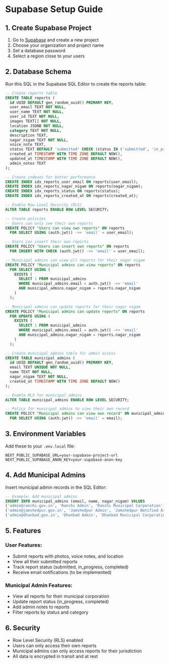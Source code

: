 # Supabase Setup Guide

## 1. Create Supabase Project

1. Go to [Supabase](https://supabase.com/) and create a new project
2. Choose your organization and project name
3. Set a database password
4. Select a region close to your users

## 2. Database Schema

Run this SQL in the Supabase SQL Editor to create the reports table:

```sql
-- Create reports table
CREATE TABLE reports (
  id UUID DEFAULT gen_random_uuid() PRIMARY KEY,
  user_email TEXT NOT NULL,
  user_name TEXT NOT NULL,
  user_id TEXT NOT NULL,
  images TEXT[] NOT NULL,
  location JSONB NOT NULL,
  category TEXT NOT NULL,
  description TEXT,
  nagar_nigam TEXT NOT NULL,
  voice_note TEXT,
  status TEXT DEFAULT 'submitted' CHECK (status IN ('submitted', 'in_progress', 'completed')),
  created_at TIMESTAMP WITH TIME ZONE DEFAULT NOW(),
  updated_at TIMESTAMP WITH TIME ZONE DEFAULT NOW(),
  admin_notes TEXT
);

-- Create indexes for better performance
CREATE INDEX idx_reports_user_email ON reports(user_email);
CREATE INDEX idx_reports_nagar_nigam ON reports(nagar_nigam);
CREATE INDEX idx_reports_status ON reports(status);
CREATE INDEX idx_reports_created_at ON reports(created_at);

-- Enable Row Level Security (RLS)
ALTER TABLE reports ENABLE ROW LEVEL SECURITY;

-- Create policies
-- Users can only see their own reports
CREATE POLICY "Users can view own reports" ON reports
  FOR SELECT USING (auth.jwt() ->> 'email' = user_email);

-- Users can insert their own reports
CREATE POLICY "Users can insert own reports" ON reports
  FOR INSERT WITH CHECK (auth.jwt() ->> 'email' = user_email);

-- Municipal admins can view all reports for their nagar nigam
CREATE POLICY "Municipal admins can view reports" ON reports
  FOR SELECT USING (
    EXISTS (
      SELECT 1 FROM municipal_admins
      WHERE municipal_admins.email = auth.jwt() ->> 'email'
      AND municipal_admins.nagar_nigam = reports.nagar_nigam
    )
  );

-- Municipal admins can update reports for their nagar nigam
CREATE POLICY "Municipal admins can update reports" ON reports
  FOR UPDATE USING (
    EXISTS (
      SELECT 1 FROM municipal_admins
      WHERE municipal_admins.email = auth.jwt() ->> 'email'
      AND municipal_admins.nagar_nigam = reports.nagar_nigam
    )
  );

-- Create municipal_admins table for admin access
CREATE TABLE municipal_admins (
  id UUID DEFAULT gen_random_uuid() PRIMARY KEY,
  email TEXT UNIQUE NOT NULL,
  name TEXT NOT NULL,
  nagar_nigam TEXT NOT NULL,
  created_at TIMESTAMP WITH TIME ZONE DEFAULT NOW()
);

-- Enable RLS for municipal_admins
ALTER TABLE municipal_admins ENABLE ROW LEVEL SECURITY;

-- Policy for municipal admins to view their own record
CREATE POLICY "Municipal admins can view own record" ON municipal_admins
  FOR SELECT USING (auth.jwt() ->> 'email' = email);
```

## 3. Environment Variables

Add these to your `.env.local` file:

```env
NEXT_PUBLIC_SUPABASE_URL=your-supabase-project-url
NEXT_PUBLIC_SUPABASE_ANON_KEY=your-supabase-anon-key
```

## 4. Add Municipal Admins

Insert municipal admin records in the SQL Editor:

```sql
-- Example: Add municipal admins
INSERT INTO municipal_admins (email, name, nagar_nigam) VALUES
('admin@ranchi.gov.in', 'Ranchi Admin', 'Ranchi Municipal Corporation'),
('admin@jamshedpur.gov.in', 'Jamshedpur Admin', 'Jamshedpur Notified Area Committee'),
('admin@dhanbad.gov.in', 'Dhanbad Admin', 'Dhanbad Municipal Corporation');
```

## 5. Features

### User Features:

- Submit reports with photos, voice notes, and location
- View all their submitted reports
- Track report status (submitted, in_progress, completed)
- Receive email notifications (to be implemented)

### Municipal Admin Features:

- View all reports for their municipal corporation
- Update report status (in_progress, completed)
- Add admin notes to reports
- Filter reports by status and category

## 6. Security

- Row Level Security (RLS) enabled
- Users can only access their own reports
- Municipal admins can only access reports for their jurisdiction
- All data is encrypted in transit and at rest
